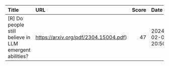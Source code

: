 | Title                                                  | URL                                   |   Score | Date                |
|:-------------------------------------------------------|:--------------------------------------|--------:|:--------------------|
| [R] Do people still believe in LLM emergent abilities? | https://arxiv.org/pdf/2304.15004.pdf) |      47 | 2024-02-03 20:50:24 |